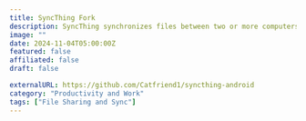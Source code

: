 ```yaml
---
title: SyncThing Fork
description: SyncThing synchronizes files between two or more computers in real time, safely protected from prying eyes.
image: ""
date: 2024-11-04T05:00:00Z
featured: false
affiliated: false
draft: false

externalURL: https://github.com/Catfriend1/syncthing-android
category: "Productivity and Work"
tags: ["File Sharing and Sync"]
---
```

